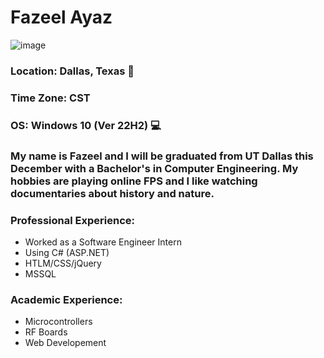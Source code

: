 # Fazeel Ayaz

![image](https://github.com/user-attachments/assets/c0d400d8-218a-4b9f-905f-09dad68aea22)


### Location: Dallas, Texas 🏴
### Time Zone: CST
### OS: Windows 10 (Ver 22H2) 💻

### My name is Fazeel and I will be graduated from UT Dallas this December with a Bachelor's in Computer Engineering. My hobbies are playing online FPS and I like watching documentaries about history and nature. 

### Professional Experience: 
- Worked as a Software Engineer Intern
- Using C# (ASP.NET)
- HTLM/CSS/jQuery
- MSSQL

### Academic Experience: 
- Microcontrollers
- RF Boards
- Web Developement
